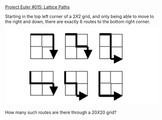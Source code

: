 [Project Euler #015: Lattice Paths](https://www.hackerrank.com/contests/projecteuler/challenges/euler015/problem)

Starting in the top left corner of a $2 X 2$ grid, and only being able to move to the right and down, there are exactly $6$ routes to the bottom right corner.

![Image Alt Text](Grid.png)

How many such routes are there through a $20 X 20$ grid?